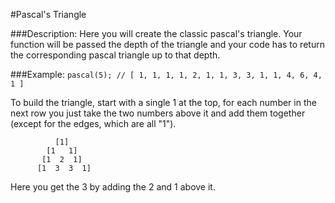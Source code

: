 #Pascal's Triangle

###Description:
Here you will create the classic pascal's triangle. Your function will be passed the depth of the triangle and your code has to return the corresponding pascal triangle up to that depth.

###Example:
`pascal(5); // [ 1, 1, 1, 1, 2, 1, 1, 3, 3, 1, 1, 4, 6, 4, 1 ]`

To build the triangle, start with a single 1 at the top, for each number in the next row you just take the two numbers above it and add them together (except for the edges, which are all "1").

```
          [1]
        [1   1]
       [1  2  1]
      [1  3  3  1]
```

Here you get the 3 by adding the 2 and 1 above it.
